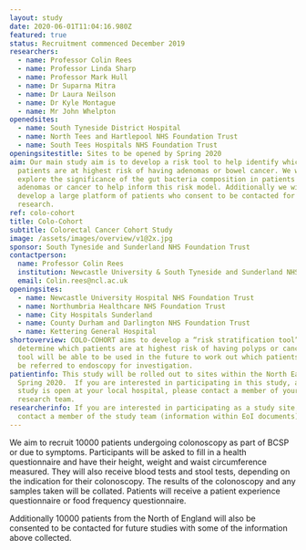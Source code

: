 ```yaml
---
layout: study
date: 2020-06-01T11:04:16.980Z
featured: true
status: Recruitment commenced December 2019
researchers:
  - name: Professor Colin Rees
  - name: Professor Linda Sharp
  - name: Professor Mark Hull
  - name: Dr Suparna Mitra
  - name: Dr Laura Neilson
  - name: Dr Kyle Montague
  - name: Mr John Whelpton
openedsites:
  - name: South Tyneside District Hospital
  - name: North Tees and Hartlepool NHS Foundation Trust
  - name: South Tees Hospitals NHS Foundation Trust
openingsitestitle: Sites to be opened by Spring 2020
aim: Our main study aim is to develop a risk tool to help identify which
  patients are at highest risk of having adenomas or bowel cancer. We will also
  explore the significance of the gut bacteria composition in patients with
  adenomas or cancer to help inform this risk model. Additionally we will
  develop a large platform of patients who consent to be contacted for future
  research.
ref: colo-cohort
title: Colo-Cohort
subtitle: Colorectal Cancer Cohort Study
image: /assets/images/overview/v1@2x.jpg
sponsor: South Tyneside and Sunderland NHS Foundation Trust
contactperson:
  name: Professor Colin Rees
  institution: Newcastle University & South Tyneside and Sunderland NHS Trust
  email: Colin.rees@ncl.ac.uk
openingsites:
  - name: Newcastle University Hospital NHS Foundation Trust
  - name: Northumbria Healthcare NHS Foundation Trust
  - name: City Hospitals Sunderland
  - name: County Durham and Darlington NHS Foundation Trust
  - name: Kettering General Hospital
shortoverview: COLO-COHORT aims to develop a “risk stratification tool” to help
  determine which patients are at highest risk of having polyps or cancer; this
  tool will be able to be used in the future to work out which patients need to
  be referred to endoscopy for investigation.
patientinfo: This study will be rolled out to sites within the North East by
  Spring 2020.  If you are interested in participating in this study, and if the
  study is open at your local hospital, please contact a member of your local
  research team.
researcherinfo: If you are interested in participating as a study site, please
  contact a member of the study team (information within EoI documents).
---
```


We aim to recruit 10000 patients undergoing colonoscopy as part of BCSP or due to symptoms. Participants will be asked to fill in a health questionnaire and have their height, weight and waist circumference measured. They will also receive blood tests and stool tests, depending on the indication for their colonoscopy. The results of the colonoscopy and any samples taken will be collated. Patients will receive a patient experience questionnaire or food frequency questionnaire.   

<!-- ![Sample photo](/assets/images/studies/samples2.jpg)
  -->

Additionally 10000 patients from the North of England will also be consented to be contacted for future studies with some of the information above collected. 